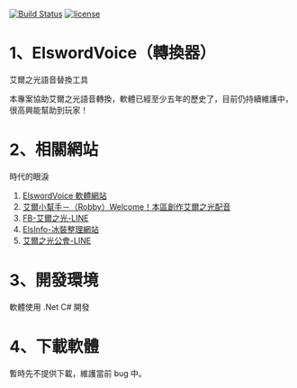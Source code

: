 [![Build Status](https://travis-ci.org/explooosion/ElswordVoice.svg?branch=master)](https://travis-ci.org/explooosion/ElswordVoice)
[![license](https://img.shields.io/github/license/mashape/apistatus.svg)](https://github.com/explooosion/ElswordVoice/blob/master/LICENSE)  

# 1、ElswordVoice（轉換器）
艾爾之光語音替換工具

本專案協助艾爾之光語音轉換，軟體已經至少五年的歷史了，目前仍持續維護中，很高興能幫助到玩家！
　　
# 2、相關網站　　
時代的眼淚
1. [ElswordVoice 軟體網站](http://bit.ly/ElswordVoice)
2. [艾爾小幫手－（Robby）Welcome！本區創作艾爾之光配音](http://bit.ly/ElsBlog)
3. [FB-艾爾之光-LINE](https://www.facebook.com/LINEC8763/) 
4. [ElsInfo-冰裝整理網站](http://bit.ly/艾爾冰裝資訊)  
5. [艾爾之光公會-LINE](http://elsline.web.fc2.com/)
  
# 3、開發環境　　
軟體使用 .Net C# 開發  
  
# 4、下載軟體　　

暫時先不提供下載，維護當前 bug 中。